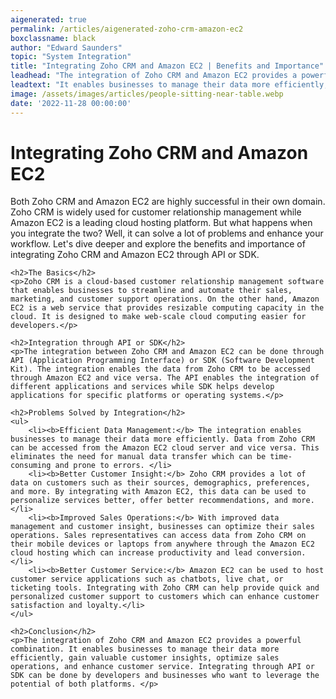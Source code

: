 ```yaml
---
aigenerated: true
permalink: /articles/aigenerated-zoho-crm-amazon-ec2
boxclassname: black
author: "Edward Saunders"
topic: "System Integration"
title: "Integrating Zoho CRM and Amazon EC2 | Benefits and Importance"
leadhead: "The integration of Zoho CRM and Amazon EC2 provides a powerful combination"
leadtext: "It enables businesses to manage their data more efficiently, gain valuable customer insights, optimize sales operations, and enhance customer service. Integrating through API or SDK can be done by developers and businesses who want to leverage the potential of both platforms."
image: /assets/images/articles/people-sitting-near-table.webp
date: '2022-11-28 00:00:00'
---
```

<div class="arttext">	<h1>Integrating Zoho CRM and Amazon EC2</h1>
	<p>Both Zoho CRM and Amazon EC2 are highly successful in their own domain. Zoho CRM is widely used for customer relationship management while Amazon EC2 is a leading cloud hosting platform. But what happens when you integrate the two? Well, it can solve a lot of problems and enhance your workflow. Let's dive deeper and explore the benefits and importance of integrating Zoho CRM and Amazon EC2 through API or SDK.</p>

	<h2>The Basics</h2>
	<p>Zoho CRM is a cloud-based customer relationship management software that enables businesses to streamline and automate their sales, marketing, and customer support operations. On the other hand, Amazon EC2 is a web service that provides resizable computing capacity in the cloud. It is designed to make web-scale cloud computing easier for developers.</p>

	<h2>Integration through API or SDK</h2>
	<p>The integration between Zoho CRM and Amazon EC2 can be done through API (Application Programming Interface) or SDK (Software Development Kit). The integration enables the data from Zoho CRM to be accessed through Amazon EC2 and vice versa. The API enables the integration of different applications and services while SDK helps develop applications for specific platforms or operating systems.</p>

	<h2>Problems Solved by Integration</h2>
	<ul>
		<li><b>Efficient Data Management:</b> The integration enables businesses to manage their data more efficiently. Data from Zoho CRM can be accessed from the Amazon EC2 cloud server and vice versa. This eliminates the need for manual data transfer which can be time-consuming and prone to errors. </li>
		<li><b>Better Customer Insight:</b> Zoho CRM provides a lot of data on customers such as their sources, demographics, preferences, and more. By integrating with Amazon EC2, this data can be used to personalize services better, offer better recommendations, and more. </li>
		<li><b>Improved Sales Operations:</b> With improved data management and customer insight, businesses can optimize their sales operations. Sales representatives can access data from Zoho CRM on their mobile devices or laptops from anywhere through the Amazon EC2 cloud hosting which can increase productivity and lead conversion.</li>
		<li><b>Better Customer Service:</b> Amazon EC2 can be used to host customer service applications such as chatbots, live chat, or ticketing tools. Integrating with Zoho CRM can help provide quick and personalized customer support to customers which can enhance customer satisfaction and loyalty.</li>
	</ul>

	<h2>Conclusion</h2>
	<p>The integration of Zoho CRM and Amazon EC2 provides a powerful combination. It enables businesses to manage their data more efficiently, gain valuable customer insights, optimize sales operations, and enhance customer service. Integrating through API or SDK can be done by developers and businesses who want to leverage the potential of both platforms. </p>
</div>